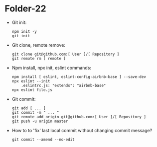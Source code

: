 # Folder-22

* Git init:
    ```
    npm init -y
    git init
    ```
    
* Git clone, remote remove:
    ```
    git clone git@github.com:[ User ]/[ Repository ]
    git remote rm [ remote ]
    ```
    
* Npm install, npx init, eslint commands:
    ```
    npm install [ eslint, eslint-config-airbnb-base ] --save-dev
    npx eslint --init
        .eslintrc.js: "extends": "airbnb-base"
    npx eslint file.js
    ```

* Git commit:
    ```
    git add [ ... ]
    git commit -m " ... "
    git remote add origin git@github.com:[ User ]/[ Repository ]
    git push -u origin master
    ```

* How to to 'fix' last local commit without changing commit message?
    ```
    git commit --amend --no-edit
    ```

